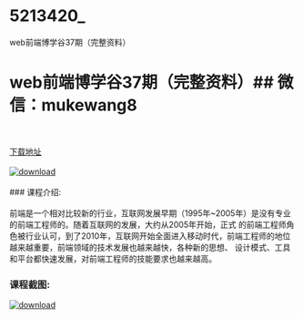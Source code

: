 # 5213420_
web前端博学谷37期（完整资料）
# web前端博学谷37期（完整资料）## 微信：mukewang8
<br/></br>[下载地址](http://www.36tz.cn/article/5213420 "下载地址")
<br/></br>[![download](http://36tz.cn/muke_img/2020_05_2-157-300x176.png "下载地址")](http://www.36tz.cn/article/5213420 "下载地址")
<br/></br>### 课程介绍:<br/></br>前端是一个相对比较新的行业，互联网发展早期（1995年~2005年）是没有专业的前端工程师的。随着互联网的发展，大约从2005年开始，正式 的前端工程师角色被行业认可，到了2010年，互联网开始全面进入移动时代，前端工程师的地位越来越重要，前端领域的技术发展也越来越快，各种新的思想、 设计模式、工具和平台都快速发展，对前端工程师的技能要求也越来越高。

### 课程截图:
[![download](http://36tz.cn/muke_img/2020_05_1-164.png "下载地址")](http://www.36tz.cn/article/5213420 "下载地址")
